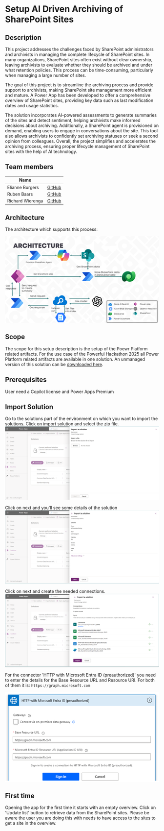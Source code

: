

# Setup AI Driven Archiving of SharePoint Sites

## Description
This project addresses the challenges faced by SharePoint administrators and archivists in managing the complete lifecycle of SharePoint sites. In many organizations, SharePoint sites often exist without clear ownership, leaving archivists to evaluate whether they should be archived and under what retention policies. This process can be time-consuming, particularly when managing a large number of sites.

The goal of this project is to streamline the archiving process and provide support to archivists, making SharePoint site management more efficient and mature. A Power App has been developed to offer a comprehensive overview of SharePoint sites, providing key data such as last modification dates and usage statistics.

The solution incorporates AI-powered assessments to generate summaries of the sites and detect sentiment, helping archivists make informed decisions about archiving. Additionally, a SharePoint agent is provisioned on demand, enabling users to engage in conversations about the site. This tool also allows archivists to confidently set archiving statuses or seek a second opinion from colleagues.
Overall, the project simplifies and accelerates the archiving process, ensuring proper lifecycle management of SharePoint sites with the help of AI technology.


## Team members

|Name|| 
|---|---|
|Elianne Burgers | [GitHub](https://github.com/Dutchy365) |
|Ruben Baars| [GitHub]()|
|Richard Wierenga| [GitHub](https://github.com/richardwie) |

## Architecture
The architecture which supports this process:

![Architecture](./assets/architecture.png)



## Scope
The scope for this setup description is the setup of the Poewr Platform related artifacts. 
For the use case of the Powerful Hackathon 2025 all Power Platform related artifacts are available in one solution.
An unmanaged version of this solution can be [downloaded here]().

## Prerequisites
User need a Copilot license and Power Apps Premium


## Import Solution
Go to the solutions part of the environment on which you want to import the solutions.
Click on import solution and select the zip file.
![Select the solution to import](./assets/1-selectfile.png)

Click on next and you'll see some details of the solution
![Solution details](./assets/2-solutiondetails.png)

Click on next and create the needed connections.
![Select the solution to import](./assets/3-connections.png)

For the connector 'HTTP with Microsoft Entra ID (preauthorized)' you need to enter the details for the Base Resource URL and Resource URI.
For both of them it is: `https://graph.microsoft.com`

![HTTP](./assets/4-http.png)


## First time
Opening the app for the first time it starts with an empty overview.
Click on 'Update list' button to retrieve data from the SharePoint sites.
Please be aware the user you are doing this with needs to have access to the sites to get a site in the overview.







